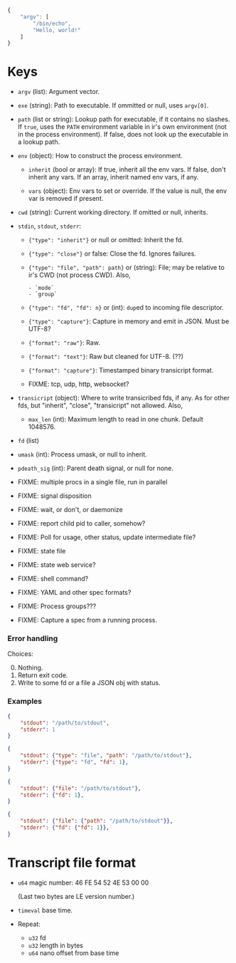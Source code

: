 
```js
{
    "argv": [
        "/bin/echo",
        "Hello, world!"
    ]
}
```

# Keys

- `argv` (list): Argument vector.

- `exe` (string): Path to executable.  If ommitted or null, uses `argv[0]`.

- `path` (list or string): Lookup path for executable, if it contains no
  slashes.  If `true`, uses the `PATH` environment variable in ir's own
  environment (not in the process environment).  If false, does not look up 
  the executable in a lookup path.

- `env` (object): How to construct the process environment.

    - `inherit` (bool or array): If true, inherit all the env vars.  If false,
      don't inherit any vars.  If an array, inherit named env vars, if any.

    - `vars` (object): Env vars to set or override.  If the value is null, the
      env var is removed if present.

- `cwd` (string): Current working directory.  If omitted or null, inherits.

- `stdin`, `stdout`, `stderr`:

    - `{"type": "inherit"}` or null or omitted: Inherit the fd.

    - `{"type": "close"}` or false: Close the fd.  Ignores failures.

    - `{"type": "file", "path": path}` or (string): File; may be relative to
      ir's CWD (not process CWD).  Also,
      
          - `mode`
          - `group`

    - `{"type": "fd", "fd": n}` or (int): `dup`ed to incoming file descriptor.

    - `{"type": "capture"}`: Capture in memory and emit in JSON.  Must be UTF-8?
    
    - `{"format": "raw"}`: Raw.
    
    - `{"format": "text"}`: Raw but cleaned for UTF-8. (??)

    - `{"format": "capture"}`: Timestamped binary transicript format.

    - FIXME: tcp, udp, http, websocket?
    
- `transicript` (object): Where to write transicribed fds, if any.  As for other
  fds, but "inherit", "close", "transicript" not allowed.  Also,
  
    - `max_len` (int): Maximum length to read in one chunk.  Default 1048576.

- `fd` (list)

- `umask` (int): Process umask, or null to inherit.

- `pdeath_sig` (int): Parent death signal, or null for none.

- FIXME: multiple procs in a single file, run in parallel
- FIXME: signal disposition
- FIXME: wait, or don't, or daemonize
- FIXME: report child pid to caller, somehow?
- FIXME: Poll for usage, other status, update intermediate file?
- FIXME: state file
- FIXME: state web service?
- FIXME: shell command?
- FIXME: YAML and other spec formats?
- FIXME: Process groups???
- FIXME: Capture a spec from a running process.


### Error handling

Choices:

0. Nothing.
1. Return exit code.
2. Write to some fd or a file a JSON obj with status.



### Examples

```json
{
    "stdout": "/path/to/stdout",
    "stderr": 1
}
```

```json
{
    "stdout": {"type": "file", "path": "/path/to/stdout"},
    "stderr": {"type": "fd", "fd": 1},
}
```

```json
{
    "stdout": {"file": "/path/to/stdout"},
    "stderr": {"fd": 1},
}
```

```json
{
    "stdout": {"file": {"path": "/path/to/stdout"}},
    "stderr": {"fd": {"fd": 1}},
}
```


# Transcript file format

- `u64` magic number: 46 FE 54 52 4E 53 00 00

  (Last two bytes are LE version number.)

- `timeval` base time.

- Repeat:

    - `u32` fd
    - `u32` length in bytes
    - `u64` nano offset from base time

